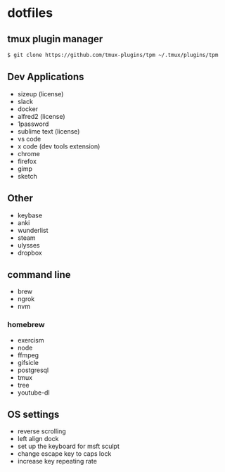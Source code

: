# dotfiles

## tmux plugin manager

```sh
$ git clone https://github.com/tmux-plugins/tpm ~/.tmux/plugins/tpm
```
## Dev Applications

* sizeup (license)
* slack
* docker
* alfred2 (license)
* 1password
* sublime text (license)
* vs code
* x code (dev tools extension)
* chrome
* firefox
* gimp
* sketch

## Other
* keybase
* anki
* wunderlist
* steam
* ulysses
* dropbox

## command line
* brew
* ngrok
* nvm

### homebrew
* exercism
* node
* ffmpeg
* gifsicle
* postgresql
* tmux
* tree
* youtube-dl
 
## OS settings
* reverse scrolling
* left align dock
* set up the keyboard for msft sculpt
* change escape key to caps lock
* increase key repeating rate
